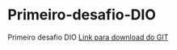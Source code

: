 # Primeiro-desafio-DIO
Primeiro desafio DIO
[Link para download do GIT](https://git-scm.com/downloads)
